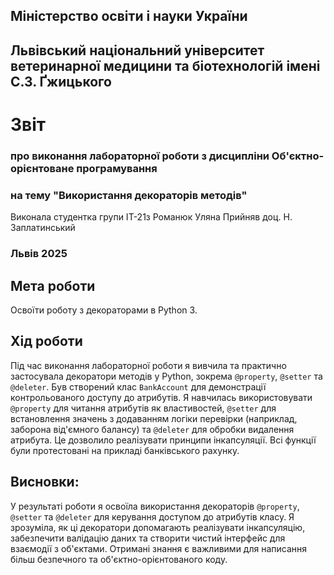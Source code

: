 ## Міністерство освіти і науки України

## Львівський національний університет ветеринарної медицини та біотехнологій імені С.З. Ґжицького

# Звіт
### про виконання лабораторної роботи з дисципліни Об'єктно-орієнтоване програмування
### на тему "Використання декораторів методів"
Виконала студентка групи ІТ-21з
Романюк Уляна
Прийняв доц. Н. Заплатинський
### Львів 2025

## Мета роботи
Освоїти роботу з декораторами в Python 3.

## Хід роботи
Під час виконання лабораторної роботи я вивчила та практично застосувала декоратори методів у Python, зокрема 
`@property`, `@setter` та `@deleter`. Був створений клас `BankAccount` для демонстрації контрольованого доступу до 
атрибутів. Я навчилась використовувати `@property` для читання атрибутів як властивостей, `@setter` для встановлення 
значень з додаванням логіки перевірки (наприклад, заборона від'ємного балансу) та `@deleter` для обробки видалення 
атрибута. Це дозволило реалізувати принципи інкапсуляції. Всі функції були протестовані на прикладі банківського рахунку.

## Висновки:
У результаті роботи я освоїла використання декораторів `@property`, `@setter` та `@deleter` для керування доступом до 
атрибутів класу. Я зрозуміла, як ці декоратори допомагають реалізувати інкапсуляцію, забезпечити валідацію даних та 
створити чистий інтерфейс для взаємодії з об'єктами. Отримані знання є важливими для написання більш безпечного та 
об'єктно-орієнтованого коду.